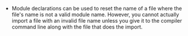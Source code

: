 * Module declarations can be used to reset the name of a file where the file's name is not a valid module name. However, you cannot actually import a file with an invalid file name unless you give it to the compiler command line along with the file that does the import.
